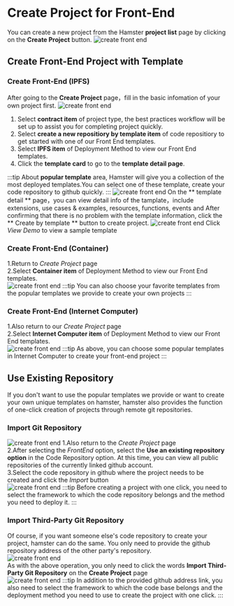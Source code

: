 # Create Project for Front-End
You can create a new project from the Hamster **project list** page by clicking on the **Create Project** button.
![create front end](./img/create_front_end01.png)
## Create Front-End Project with Template

### Create Front-End (IPFS) 

After going to the **Create Project** page，fill in the basic infomation of your own project first.
![create front end](./img/create_front_end02.png)

1. Select **contract item** of project type, the best practices workflow will be set up to assist you for completing project quickly.
2. Select **create a new repositiory by template item** of code repositiory to get started with one of our Front End templates.
3. Select **IPFS item** of Deployment Method to view our Front End templates.
4. Click the **template card** to go to the **template detail page**.

:::tip
About **popular template** area, Hamster will give you a collection of the most deployed templates.You can select one of these template, create your code repository to github quickly.
:::
![create front end](./img/create_front_end03.png)
On the ** template detail ** page，you can view detail info of the tamplate，include extensions, use cases & examples, resources, functions, events and After confirming that there is no problem with the template information, click the ** Create by template ** button to create project.
![create front end](./img/create_front_end04.png)
Click *View Demo* to view a sample template  

### Create Front-End (Container) 
1.Return to *Create Project* page  
2.Select **Container item** of Deployment Method to view our Front End templates.  
![create front end](./img/create_front_end05.png)
:::tip
You can also choose your favorite templates from the popular templates we provide to create your own projects
:::

### Create Front-End (Internet Computer)
1.Also return to our *Create Project* page  
2.Select **Internet Computer item** of Deployment Method to view our Front End templates.  
![create front end](./img/create_front_end06.png)
:::tip
As above, you can choose some popular templates in Internet Computer to create your front-end project
:::  
## Use Existing Repository
If you don't want to use the popular templates we provide or want to create your own unique templates on hamster, hamster also provides the function of one-click creation of projects through remote git repositories.  
### Import Git Repository
![create front end](./img/create_front_end07.png)
1.Also return to the *Create Project* page  
2.After selecting the *FrontEnd* option, select the **Use an existing repository option** in the Code Repository option. At this time, you can view all public repositories of the currently linked github account.  
3.Select the code repository in github where the project needs to be created and click the *Import* button  
![create front end](./img/create_front_end08.png)
:::tip
Before creating a project with one click, you need to select the framework to which the code repository belongs and the method you need to deploy it.
:::  
### Import Third-Party Git Repository
Of course, if you want someone else's code repository to create your project, hamster can do the same. You only need to provide the github repository address of the other party's repository.  
![create front end](./img/create_front_end09.png)  
As with the above operation, you only need to click the words **Import Third-Party Git Repository** on the **Create Project** page  
![create front end](./img/create_front_end10.png)
:::tip
In addition to the provided github address link, you also need to select the framework to which the code base belongs and the deployment method you need to use to create the project with one click.
:::  

